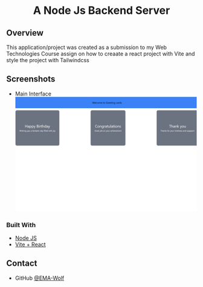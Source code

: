 <!-- Please update value in the {}  -->

<h1 align="center">A Node Js Backend Server</h1>

<!-- OVERVIEW -->

## Overview
This application/project was created as a submission to my Web Technologies Course assign on how to creaate a react project with Vite and style the project with Tailwindcss

## Screenshots
- Main Interface
![screenshot](./src/assets/Screenshot.png)

### Built With

<!-- This section should list any major frameworks that you built your project using. Here are a few examples.-->

- [Node JS](https://www.w3schools.com/nodejs/)
- [Vite + React](https://dev.to/mcbarna/setup-react-with-vite-on-vscode-a-step-by-step-tutorial-591g)


## Contact
- GitHub [@EMA-Wolf](https://github.com/EMA-Wolf)